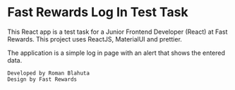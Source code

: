 # Fast Rewards Log In Test Task

This React app is a test task for a Junior Frontend Developer (React) at Fast Rewards.
This project uses ReactJS, MaterialUI and prettier.

The application is a simple log in page with an alert that shows the entered data.

```
Developed by Roman Blahuta
Design by Fast Rewards
```